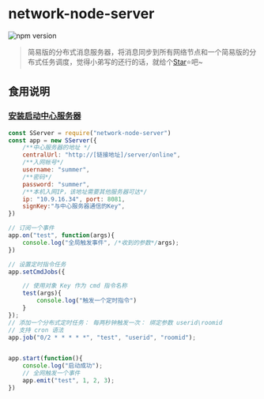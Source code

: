 # network-node-server

![npm version](https://img.shields.io/badge/npm-1.0.0-brightgreen)
 > 简易版的分布式消息服务器，将消息同步到所有网络节点和一个简易版的分布式任务调度，觉得小弟写的还行的话，就给个[Star](https://github.com/mytwz/network-node-server)⭐️吧~

 ## 食用说明

 ### [安装启动中心服务器](https://github.com/mytwz/network-node-szook)

```javascript
const SServer = require("network-node-server")
const app = new SServer({
    /**中心服务器的地址 */
    centralUrl: "http://[链接地址]/server/online",
    /**入网帐号*/
    username: "summer",
    /**密码*/
    password: "summer",
    /**本机入网IP，该地址需要其他服务器可达*/
    ip: "10.9.16.34", port: 8081,
    signKey:"与中心服务器通信的Key",
})

// 订阅一个事件
app.on("test", function(args){
    console.log("全局触发事件", /*收到的参数*/args);
})

// 设置定时指令任务
app.setCmdJobs({

    // 使用对象 Key 作为 cmd 指令名称
    test(args){
        console.log("触发一个定时指令")
    }
});
// 添加一个分布式定时任务： 每两秒钟触发一次： 绑定参数 userid\roomid
// 支持 cron 语法
app.job("0/2 * * * * *", "test", "userid", "roomid");


app.start(function(){
    console.log("启动成功");
    // 全网触发一个事件
    app.emit("test", 1, 2, 3);
})


```